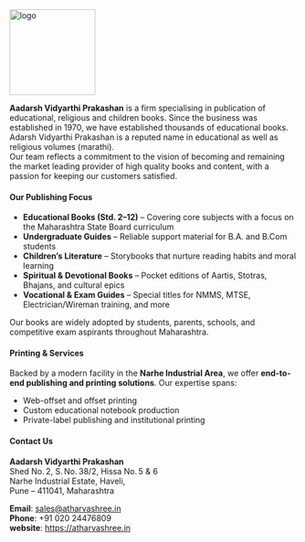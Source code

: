 <img src="https://atharvashree.in/wp-content/uploads/2024/04/Atharvshree-logo-1-1024x712.png" alt="logo" width="150"/>
<br/>

**Aadarsh Vidyarthi Prakashan** is a firm specialising in publication of educational, religious and children books. Since the business was established in 1970, we have established thousands of educational books. Adarsh Vidyarthi Prakashan is a reputed name in educational as well as religious volumes (marathi).  
Our team reflects a commitment to the vision of becoming and remaining the market leading provider of high quality books and content, with a passion for keeping our customers satisfied.

#### Our Publishing Focus

* **Educational Books (Std. 2–12)** – Covering core subjects with a focus on the Maharashtra State Board curriculum
* **Undergraduate Guides** – Reliable support material for B.A. and B.Com students
* **Children’s Literature** – Storybooks that nurture reading habits and moral learning
* **Spiritual & Devotional Books** – Pocket editions of Aartis, Stotras, Bhajans, and cultural epics
* **Vocational & Exam Guides** – Special titles for NMMS, MTSE, Electrician/Wireman training, and more

Our books are widely adopted by students, parents, schools, and competitive exam aspirants throughout Maharashtra.

#### Printing & Services

Backed by a modern facility in the **Narhe Industrial Area**, we offer **end-to-end publishing and printing solutions**. Our expertise spans:

* Web-offset and offset printing 
* Custom educational notebook production
* Private-label publishing and institutional printing


#### Contact Us

**Aadarsh Vidyarthi Prakashan**  
Shed No. 2, S. No. 38/2, Hissa No. 5 & 6  
Narhe Industrial Estate, Haveli,  
Pune – 411041, Maharashtra

**Email**: [sales@atharvashree.in](mailto:sales@atharvashree.in)  
**Phone**: +91 020 24476809  
**website**: https://atharvashree.in


